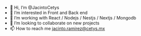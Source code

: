 - 👋 Hi, I’m @JacintoCetys
- 👀 I’m interested in Front and Back end
- 🌱 I’m working with React / Nodejs / Nestjs / Nextjs / Mongodb
- 💞️ I’m looking to collaborate on new projects
- 📫 How to reach me jacinto.ramirez@cetys.mx

<!---
JacintoCetys/JacintoCetys is a ✨ special ✨ repository because its `README.md` (this file) appears on your GitHub profile.
You can click the Preview link to take a look at your changes.
--->
